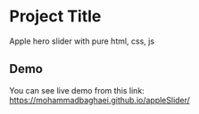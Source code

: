 
# Project Title

Apple hero slider with pure html, css, js

## Demo

You can see live demo from this link:
https://mohammadbaghaei.github.io/appleSlider/